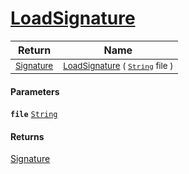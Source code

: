 # [LoadSignature](./ImageLoader-100663995.md)



| Return | Name | 
| --- | --- | 
| <sub>[Signature](./../../Signature.md)</sub>| <sub>[LoadSignature](./ImageLoader-100663995.md) ( [`String`](https://docs.microsoft.com/en-us/dotnet/api/System.String) file )</sub>| <br>


#### Parameters
**`file`**  [`String`](https://docs.microsoft.com/en-us/dotnet/api/System.String)<br>
#### Returns
[Signature](./../../Signature.md)
